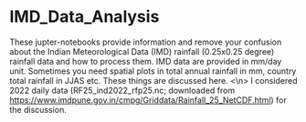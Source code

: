 # IMD_Data_Analysis
These jupter-notebooks provide information and remove your confusion about the Indian Meteorological Data (IMD) rainfall (0.25x0.25 degree) rainfall data and how to process them. IMD data are provided in mm/day unit. Sometimes you need spatial plots in total annual rainfall in mm, country total rainfall in JJAS etc. These things are discussed here. <\n>
I considered 2022 daily data (RF25_ind2022_rfp25.nc; downloaded from https://www.imdpune.gov.in/cmpg/Griddata/Rainfall_25_NetCDF.html) for the discussion.
